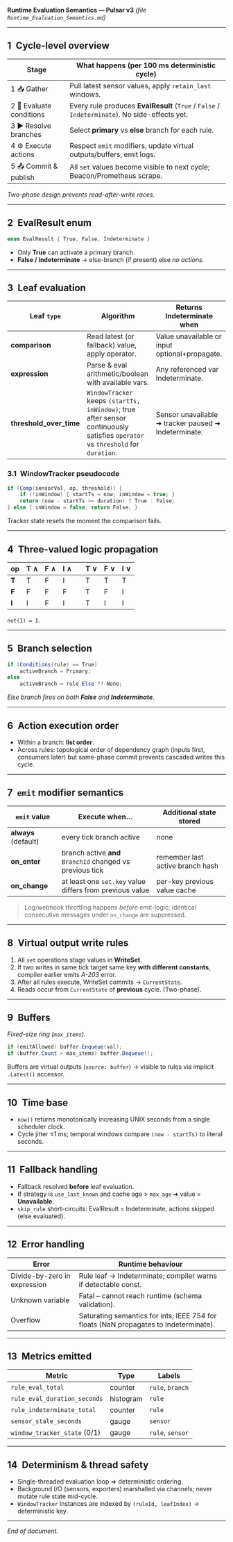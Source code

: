 **Runtime Evaluation Semantics — Pulsar v3**
*(file `Runtime_Evaluation_Semantics.md`)*

---

## 1 Cycle-level overview

| Stage                    | What happens (per 100 ms deterministic cycle)                                                 |
| ------------------------ | --------------------------------------------------------------------------------------------- |
| 1 📥 Gather              | Pull latest sensor values, apply `retain_last` windows.                                       |
| 2 🌳 Evaluate conditions | Every rule produces **EvalResult** (`True` / `False` / `Indeterminate`). No side-effects yet. |
| 3 ▶️ Resolve branches    | Select **primary** vs **else** branch for each rule.                                          |
| 4 ⚙️ Execute actions     | Respect `emit` modifiers, update virtual outputs/buffers, emit logs.                          |
| 5 📤 Commit & publish    | All `set` values become visible to next cycle; Beacon/Prometheus scrape.                      |

*Two-phase design prevents read-after-write races.*

---

## 2 EvalResult enum

```csharp
enum EvalResult { True, False, Indeterminate }
```

* Only **True** can activate a primary branch.
* **False / Indeterminate** → else-branch (if present) else *no actions*.

---

## 3 Leaf evaluation

| Leaf `type`               | Algorithm                                                                                                                       | Returns Indeterminate when                           |
| ------------------------- | ------------------------------------------------------------------------------------------------------------------------------- | ---------------------------------------------------- |
| **comparison**            | Read latest (or fallback) value, apply operator.                                                                                | Value unavailable or input optional+propagate.       |
| **expression**            | Parse & eval arithmetic/boolean with available vars.                                                                            | Any referenced var Indeterminate.                    |
| **threshold\_over\_time** | `WindowTracker` keeps `(startTs, inWindow)`; true after sensor continuously satisfies `operator` vs `threshold` for `duration`. | Sensor unavailable ➜ tracker paused ➜ Indeterminate. |

### 3.1 WindowTracker pseudocode

```csharp
if (Comp(sensorVal, op, threshold)) {
    if (!inWindow) { startTs = now; inWindow = true; }
    return (now - startTs >= duration) ? True : False;
} else { inWindow = false; return False; }
```

Tracker state resets the moment the comparison fails.

---

## 4 Three-valued logic propagation

| op    | T ∧ | F ∧ | I ∧ |   | T ∨ | F ∨ | I ∨ |
| ----- | --- | --- | --- | - | --- | --- | --- |
| **T** | T   | F   | I   |   | T   | T   | T   |
| **F** | F   | F   | F   |   | T   | F   | I   |
| **I** | I   | F   | I   |   | T   | I   | I   |

`not(I) = I`.

---

## 5 Branch selection

```csharp
if (Conditions(rule) == True)
    activeBranch = Primary;
else
    activeBranch = rule.Else ?? None;
```

*Else branch fires on both **False** *and* **Indeterminate**.*

---

## 6 Action execution order

* Within a branch: **list order**.
* Across rules: topological order of dependency graph (inputs first, consumers later) but same-phase commit prevents cascaded writes this cycle.

---

## 7 `emit` modifier semantics

| `emit` value         | Execute when…                                             | Additional state stored          |
| -------------------- | --------------------------------------------------------- | -------------------------------- |
| **always** (default) | every tick branch active                                  | none                             |
| **on\_enter**        | branch active **and** `BranchId` changed vs previous tick | remember last active branch hash |
| **on\_change**       | at least one `set.key` value differs from previous value  | per-key previous value cache     |

> Log/webhook throttling happens *before* emit-logic; identical consecutive messages under `on_change` are suppressed.

---

## 8 Virtual output write rules

1. All `set` operations stage values in **WriteSet**.
2. If two writes in same tick target same key **with different constants**, compiler earlier emits *A-203* error.
3. After all rules execute, WriteSet commits → `CurrentState`.
4. Reads occur from `CurrentState` of **previous** cycle. (Two-phase).

---

## 9 Buffers

*Fixed-size ring (`max_items`).*

```csharp
if (emitAllowed) buffer.Enqueue(val);
if (buffer.Count > max_items) buffer.Dequeue();
```

Buffers are virtual outputs (`source: buffer`) → visible to rules via implicit `.Latest()` accessor.

---

## 10 Time base

* `now()` returns monotonically increasing UNIX seconds from a single scheduler clock.
* Cycle jitter ≤1 ms; temporal windows compare `(now - startTs)` to literal seconds.

---

## 11 Fallback handling

* Fallback resolved **before** leaf evaluation.
* If strategy is `use_last_known` and cache age > `max_age` ➜ value = **Unavailable**.
* `skip_rule` short-circuits: EvalResult = Indeterminate, actions skipped (else evaluated).

---

## 12 Error handling

| Error                        | Runtime behaviour                                                                     |
| ---------------------------- | ------------------------------------------------------------------------------------- |
| Divide-by-zero in expression | Rule leaf → Indeterminate; compiler warns if detectable const.                        |
| Unknown variable             | Fatal – cannot reach runtime (schema validation).                                     |
| Overflow                     | Saturating semantics for ints; IEEE 754 for floats (NaN propagates to Indeterminate). |

---

## 13 Metrics emitted

| Metric                       | Type      | Labels           |
| ---------------------------- | --------- | ---------------- |
| `rule_eval_total`            | counter   | `rule`, `branch` |
| `rule_eval_duration_seconds` | histogram | `rule`           |
| `rule_indeterminate_total`   | counter   | `rule`           |
| `sensor_stale_seconds`       | gauge     | `sensor`         |
| `window_tracker_state` (0/1) | gauge     | `rule`, `sensor` |

---

## 14 Determinism & thread safety

* Single-threaded evaluation loop ⇒ deterministic ordering.
* Background I/O (sensors, exporters) marshalled via channels; never mutate rule state mid-cycle.
* `WindowTracker` instances are indexed by `(ruleId, leafIndex)` → deterministic key.

---

*End of document.*

